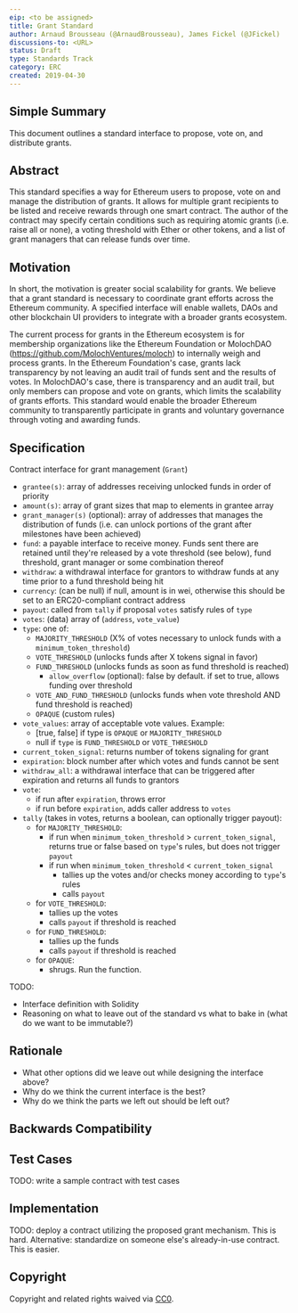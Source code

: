 ```yaml
---
eip: <to be assigned>
title: Grant Standard
author: Arnaud Brousseau (@ArnaudBrousseau), James Fickel (@JFickel)
discussions-to: <URL>
status: Draft
type: Standards Track
category: ERC
created: 2019-04-30
---
```


## Simple Summary
<!--"If you can't explain it simply, you don't understand it well enough." Provide a simplified and layman-accessible explanation of the EIP.-->
This document outlines a standard interface to propose, vote on, and distribute grants.

## Abstract
This standard specifies a way for Ethereum users to propose, vote on and manage the distribution of grants. It allows for multiple grant recipients to be listed and receive rewards through one smart contract. The author of the contract may specify certain conditions such as requiring atomic grants (i.e. raise all or none), a voting threshold with Ether or other tokens, and a list of grant managers that can release funds over time.


## Motivation
<!--The motivation is critical for EIPs that want to change the Ethereum protocol. It should clearly explain why the existing protocol specification is inadequate to address the problem that the EIP solves. EIP submissions without sufficient motivation may be rejected outright.-->

In short, the motivation is greater social scalability for grants. We believe that a grant standard is necessary to coordinate grant efforts across the Ethereum community. A specified interface will enable wallets, DAOs and other blockchain UI providers to integrate with a broader grants ecosystem.

The current process for grants in the Ethereum ecosystem is for membership organizations like the Ethereum Foundation or MolochDAO (https://github.com/MolochVentures/moloch) to internally weigh and process grants. In the Ethereum Foundation's case, grants lack transparency by not leaving an audit trail of funds sent and the results of votes. In MolochDAO's case, there is transparency and an audit trail, but only members can propose and vote on grants, which limits the scalability of grants efforts. This standard would enable the broader Ethereum community to transparently participate in grants and voluntary governance through voting and awarding funds.

## Specification
<!--The technical specification should describe the syntax and semantics of any new feature. The specification should be detailed enough to allow competing, interoperable implementations for any of the current Ethereum platforms (go-ethereum, parity, cpp-ethereum, ethereumj, ethereumjs, and [others](https://github.com/ethereum/wiki/wiki/Clients)).-->
Contract interface for grant management (`Grant`)
* `grantee(s)`: array of addresses receiving unlocked funds in order of priority
* `amount(s)`: array of grant sizes that map to elements in grantee array
* `grant_manager(s)` (optional): array of addresses that manages the distribution of funds (i.e. can unlock portions of the grant after milestones have been achieved)
* `fund`: a payable interface to receive money. Funds sent there are retained until they're released by a vote threshold (see below), fund threshold, grant manager or some combination thereof
* `withdraw`: a withdrawal interface for grantors to withdraw funds at any time prior to a fund threshold being hit
* `currency`: (can be null) if null, amount is in wei, otherwise this should be set to an ERC20-compliant contract address
* `payout`: called from `tally` if proposal `votes` satisfy rules of `type`
* `votes`: (data) array of (`address`, `vote_value`)
* `type`: one of:
    * `MAJORITY_THRESHOLD` (X% of votes necessary to unlock funds with a `minimum_token_threshold`)
    * `VOTE_THRESHOLD` (unlocks funds after X tokens signal in favor)
    * `FUND_THRESHOLD` (unlocks funds as soon as fund threshold is reached)
      * `allow_overflow` (optional): false by default. if set to true, allows funding over threshold
    * `VOTE_AND_FUND_THRESHOLD` (unlocks funds when vote threshold AND fund threshold is reached)
    * `OPAQUE` (custom rules)
* `vote_values`: array of acceptable vote values. Example:
    * [true, false] if type is `OPAQUE` or `MAJORITY_THRESHOLD`
    * null if `type` is `FUND_THRESHOLD` or `VOTE_THRESHOLD`
* `current_token_signal`: returns number of tokens signaling for grant
* `expiration`: block number after which votes and funds cannot be sent
* `withdraw_all`: a withdrawal interface that can be triggered after expiration and returns all funds to grantors
* `vote`:
   * if run after `expiration`, throws error
   * if run before `expiration`, adds caller address to `votes`
* `tally` (takes in votes, returns a boolean, can optionally trigger payout):
   * for `MAJORITY_THRESHOLD`:
       * if run when `minimum_token_threshold` > `current_token_signal`, returns true or false based on `type`'s rules, but does not trigger `payout`
       * if run when `minimum_token_threshold` < `current_token_signal`
           * tallies up the votes and/or checks money according to `type`'s rules
           * calls `payout`
  * for `VOTE_THRESHOLD`:
       * tallies up the votes
       * calls `payout` if threshold is reached
  * for `FUND_THRESHOLD`:
       * tallies up the funds
       * calls `payout` if threshold is reached
  * for `OPAQUE`:
       * shrugs. Run the function.

TODO:
* Interface definition with Solidity
* Reasoning on what to leave out of the standard vs what to bake in (what do we want to be immutable?)


## Rationale
<!--The rationale fleshes out the specification by describing what motivated the design and why particular design decisions were made. It should describe alternate designs that were considered and related work, e.g. how the feature is supported in other languages. The rationale may also provide evidence of consensus within the community, and should discuss important objections or concerns raised during discussion.-->

* What other options did we leave out while designing the interface above?
* Why do we think the current interface is the best?
* Why do we think the parts we left out should be left out?

## Backwards Compatibility
<!--All EIPs that introduce backwards incompatibilities must include a section describing these incompatibilities and their severity. The EIP must explain how the author proposes to deal with these incompatibilities. EIP submissions without a sufficient backwards compatibility treatise may be rejected outright.-->


## Test Cases
<!--Test cases for an implementation are mandatory for EIPs that are affecting consensus changes. Other EIPs can choose to include links to test cases if applicable.-->
TODO: write a sample contract with test cases

## Implementation
<!--The implementations must be completed before any EIP is given status "Final", but it need not be completed before the EIP is accepted. While there is merit to the approach of reaching consensus on the specification and rationale before writing code, the principle of "rough consensus and running code" is still useful when it comes to resolving many discussions of API details.-->
TODO: deploy a contract utilizing the proposed grant mechanism. This is hard. Alternative: standardize on someone else's already-in-use contract. This is easier.

## Copyright
Copyright and related rights waived via [CC0](https://creativecommons.org/publicdomain/zero/1.0/).
